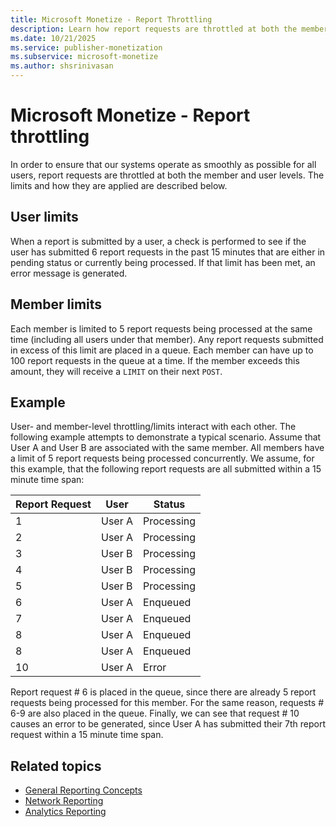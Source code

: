 ```yaml
---
title: Microsoft Monetize - Report Throttling
description: Learn how report requests are throttled at both the member and user levels. This page explains about the different limits set on users and how they are applied.
ms.date: 10/21/2025
ms.service: publisher-monetization
ms.subservice: microsoft-monetize
ms.author: shsrinivasan
---
```



# Microsoft Monetize - Report throttling

In order to ensure that our systems operate as smoothly as possible for all users, report requests are throttled at both the member and user levels. The limits and how they are applied are described below.

## User limits

When a report is submitted by a user, a check is performed to see if the user has submitted 6 report requests in the past 15 minutes that are either in pending status or currently being processed. If that limit has been met, an error message is generated.

## Member limits

Each member is limited to 5 report requests being processed at the same time (including all users under that member). Any report requests submitted in excess of this limit are placed in a queue. Each member can have up to 100 report requests in the queue at a time. If the member exceeds this amount, they will receive a `LIMIT` on their next `POST`.

## Example

User- and member-level throttling/limits interact with each other. The following example attempts to demonstrate a typical scenario. Assume that User A and User B are associated with the same member. All members have a limit of 5 report requests being processed concurrently. We assume, for this example, that the following report requests are all submitted within a 15 minute time span:

| Report Request | User | Status |
|--|--|--|
| 1 | User A | Processing |
| 2 | User A | Processing |
| 3 | User B | Processing |
| 4 | User B | Processing |
| 5 | User B | Processing |
| 6 | User A | Enqueued |
| 7 | User A | Enqueued |
| 8 | User A | Enqueued |
| 8 | User A | Enqueued |
| 10 | User A | Error |

Report request \# 6 is placed in the queue, since there are already 5 report requests being processed for this member. For the same reason, requests \# 6-9 are also placed in the queue. Finally, we can see that request \# 10 causes an error to be generated, since User A has submitted their 7th report request within a 15 minute time span.

## Related topics

- [General Reporting Concepts](general-reporting-concepts.md)
- [Network Reporting](network-reporting.md)
- [Analytics Reporting](analytics-reporting.md)